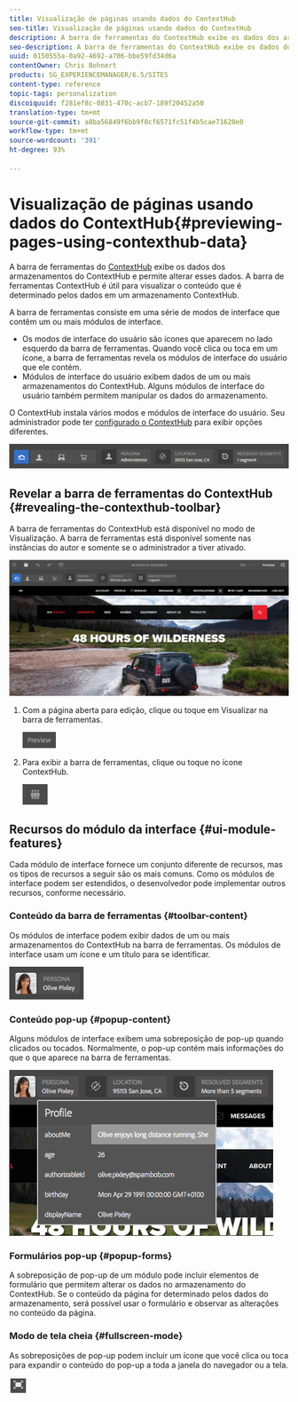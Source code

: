 ```yaml
---
title: Visualização de páginas usando dados do ContextHub
seo-title: Visualização de páginas usando dados do ContextHub
description: A barra de ferramentas do ContextHub exibe os dados dos armazenamentos do ContextHub, permite alterar esses dados e é útil para visualizar o conteúdo
seo-description: A barra de ferramentas do ContextHub exibe os dados dos armazenamentos do ContextHub, permite alterar esses dados e é útil para visualizar o conteúdo
uuid: 0150555a-0a92-4692-a706-bbe59fd34d6a
contentOwner: Chris Bohnert
products: SG_EXPERIENCEMANAGER/6.5/SITES
content-type: reference
topic-tags: personalization
discoiquuid: f281ef8c-0831-470c-acb7-189f20452a50
translation-type: tm+mt
source-git-commit: a8ba56849f6bb9f0cf6571fc51f4b5cae71620e0
workflow-type: tm+mt
source-wordcount: '391'
ht-degree: 93%

---
```



# Visualização de páginas usando dados do ContextHub{#previewing-pages-using-contexthub-data}

A barra de ferramentas do [ContextHub](/help/sites-developing/contexthub.md) exibe os dados dos armazenamentos do ContextHub e permite alterar esses dados. A barra de ferramentas ContextHub é útil para visualizar o conteúdo que é determinado pelos dados em um armazenamento ContextHub.

A barra de ferramentas consiste em uma série de modos de interface que contêm um ou mais módulos de interface.

* Os modos de interface do usuário são ícones que aparecem no lado esquerdo da barra de ferramentas. Quando você clica ou toca em um ícone, a barra de ferramentas revela os módulos de interface do usuário que ele contém.
* Módulos de interface do usuário exibem dados de um ou mais armazenamentos do ContextHub. Alguns módulos de interface do usuário também permitem manipular os dados do armazenamento.

O ContextHub instala vários modos e módulos de interface do usuário. Seu administrador pode ter [configurado o ContextHub](/help/sites-developing/ch-configuring.md) para exibir opções diferentes.

![screen_shot_2018-03-23at093446](assets/screen_shot_2018-03-23at093446.png)

## Revelar a barra de ferramentas do ContextHub {#revealing-the-contexthub-toolbar}

A barra de ferramentas do ContextHub está disponível no modo de Visualização. A barra de ferramentas está disponível somente nas instâncias do autor e somente se o administrador a tiver ativado.

![screen_shot_2018-03-23at093730](assets/screen_shot_2018-03-23at093730.png)

1. Com a página aberta para edição, clique ou toque em Visualizar na barra de ferramentas.

   ![chlimage_1-219](assets/chlimage_1-219.png)

1. Para exibir a barra de ferramentas, clique ou toque no ícone ContextHub.

   ![](do-not-localize/screen_shot_2018-03-23at093621.png)

## Recursos do módulo da interface {#ui-module-features}

Cada módulo de interface fornece um conjunto diferente de recursos, mas os tipos de recursos a seguir são os mais comuns. Como os módulos de interface podem ser estendidos, o desenvolvedor pode implementar outros recursos, conforme necessário.

### Conteúdo da barra de ferramentas {#toolbar-content}

Os módulos de interface podem exibir dados de um ou mais armazenamentos do ContextHub na barra de ferramentas. Os módulos de interface usam um ícone e um título para se identificar.

![screen_shot_2018-03-23at093936](assets/screen_shot_2018-03-23at093936.png)

### Conteúdo pop-up {#popup-content}

Alguns módulos de interface exibem uma sobreposição de pop-up quando clicados ou tocados. Normalmente, o pop-up contém mais informações do que o que aparece na barra de ferramentas.

![screen_shot_2018-03-23at094003](assets/screen_shot_2018-03-23at094003.png)

### Formulários pop-up {#popup-forms}

A sobreposição de pop-up de um módulo pode incluir elementos de formulário que permitem alterar os dados no armazenamento do ContextHub. Se o conteúdo da página for determinado pelos dados do armazenamento, será possível usar o formulário e observar as alterações no conteúdo da página.

### Modo de tela cheia {#fullscreen-mode}

As sobreposições de pop-up podem incluir um ícone que você clica ou toca para expandir o conteúdo do pop-up a toda a janela do navegador ou a tela.

![](do-not-localize/chlimage_1-18.png)

